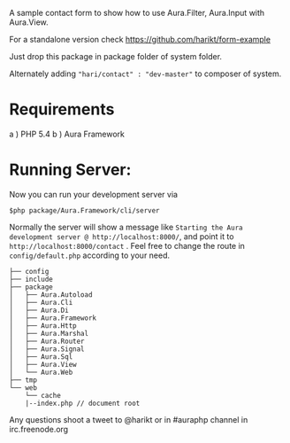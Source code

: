 A sample contact form to show how to use Aura.Filter, Aura.Input with Aura.View. 

For a standalone version check https://github.com/harikt/form-example

Just drop this package in package folder of system folder. 

Alternately adding `"hari/contact" : "dev-master"` to composer of system.

# Requirements 
a ) PHP 5.4
b ) Aura Framework

# Running Server:

Now you can run your development server via 
 
    $php package/Aura.Framework/cli/server

Normally the server will show a message like `Starting the Aura development server @ http://localhost:8000/`, 
and point it to `http://localhost:8000/contact` . 
Feel free to change the route in `config/default.php` according to your need.


    ├── config
    ├── include
    ├── package
    │   ├── Aura.Autoload
    │   ├── Aura.Cli
    │   ├── Aura.Di
    │   ├── Aura.Framework
    │   ├── Aura.Http
    │   ├── Aura.Marshal
    │   ├── Aura.Router
    │   ├── Aura.Signal
    │   ├── Aura.Sql
    │   ├── Aura.View
    │   └── Aura.Web
    ├── tmp
    └── web
        └── cache
        |--index.php // document root

Any questions shoot a tweet to @harikt or in #auraphp channel in irc.freenode.org
